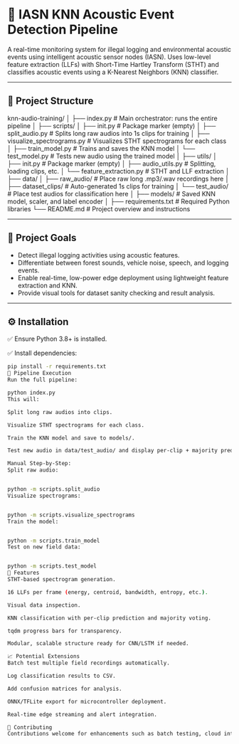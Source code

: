# 🌳 IASN KNN Acoustic Event Detection Pipeline

A real-time monitoring system for illegal logging and environmental acoustic events using intelligent acoustic sensor nodes (IASN). Uses low-level feature extraction (LLFs) with Short-Time Hartley Transform (STHT) and classifies acoustic events using a K-Nearest Neighbors (KNN) classifier.

---

## 📂 Project Structure

knn-audio-training/
│
├── index.py # Main orchestrator: runs the entire pipeline
│
├── scripts/
│ ├── init.py # Package marker (empty)
│ ├── split_audio.py # Splits long raw audios into 1s clips for training
│ ├── visualize_spectrograms.py # Visualizes STHT spectrograms for each class
│ ├── train_model.py # Trains and saves the KNN model
│ └── test_model.py # Tests new audio using the trained model
│
├── utils/
│ ├── init.py # Package marker (empty)
│ ├── audio_utils.py # Splitting, loading clips, etc.
│ └── feature_extraction.py # STHT and LLF extraction
│
├── data/
│ ├── raw_audio/ # Place raw long .mp3/.wav recordings here
│ ├── dataset_clips/ # Auto-generated 1s clips for training
│ └── test_audio/ # Place test audios for classification here
│
├── models/ # Saved KNN model, scaler, and label encoder
│
├── requirements.txt # Required Python libraries
└── README.md # Project overview and instructions

---

## 🎯 Project Goals

- Detect illegal logging activities using acoustic features.
- Differentiate between forest sounds, vehicle noise, speech, and logging events.
- Enable real-time, low-power edge deployment using lightweight feature extraction and KNN.
- Provide visual tools for dataset sanity checking and result analysis.

---

## ⚙️ Installation

✅ Ensure Python 3.8+ is installed.

✅ Install dependencies:
```bash
pip install -r requirements.txt
🚀 Pipeline Execution
Run the full pipeline:

python index.py
This will:

Split long raw audios into clips.

Visualize STHT spectrograms for each class.

Train the KNN model and save to models/.

Test new audio in data/test_audio/ and display per-clip + majority predictions.

Manual Step-by-Step:
Split raw audio:


python -m scripts.split_audio
Visualize spectrograms:


python -m scripts.visualize_spectrograms
Train the model:


python -m scripts.train_model
Test on new field data:


python -m scripts.test_model
🎨 Features
STHT-based spectrogram generation.

16 LLFs per frame (energy, centroid, bandwidth, entropy, etc.).

Visual data inspection.

KNN classification with per-clip prediction and majority voting.

tqdm progress bars for transparency.

Modular, scalable structure ready for CNN/LSTM if needed.

📈 Potential Extensions
Batch test multiple field recordings automatically.

Log classification results to CSV.

Add confusion matrices for analysis.

ONNX/TFLite export for microcontroller deployment.

Real-time edge streaming and alert integration.

🤝 Contributing
Contributions welcome for enhancements such as batch testing, cloud integration, or model improvements.

